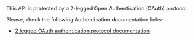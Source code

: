 This API is protected by a 2-legged Open Authentication (OAuth) protocol.

Please, check the following Authentication documentation links:

- [2 legged OAuth authentication protocol documentation](https://www.bbvaapimarket.com/web/api_market/bbva-connect/documentation#2-legged-flow)